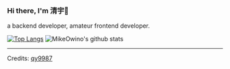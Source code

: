 ### Hi there, I'm 清宇👋


a backend developer, amateur frontend developer.

[![Top Langs](https://github-readme-stats.vercel.app/api/top-langs/?username=qy9987&layout=compact&theme=highcontrast)](https://github.com/mikeowino/)
![MikeOwino's github stats](https://github-readme-stats.vercel.app/api?username=qy9987&count_private=true&show_icons=true&theme=highcontrast)

-----
Credits: [qy9987](https://github.com/qy9987)
